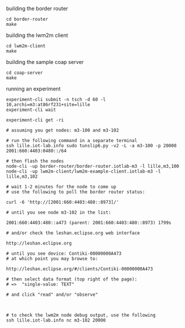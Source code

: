 building the border router

	cd border-router
	make

building the lwm2m client

	cd lwm2m-client
	make


building the sample coap server

	cd coap-server
	make


running an experiment

	experiment-cli submit -n tsch -d 60 -l 10,archi=m3:at86rf231+site=lille
	experiment-cli wait

	experiment-cli get -ri

	# assuming you get nodes: m3-100 and m3-102

	# run the following command in a separate terminal
	ssh lille.iot-lab.info sudo tunslip6.py -v2 -L -a m3-100 -p 20000 2001:660:4403:0480::/64

	# then flash the nodes
	node-cli -up border-router/border-router.iotlab-m3 -l lille,m3,100
	node-cli -up lwm2m-client/lwm2m-example-client.iotlab-m3 -l lille,m3,102

	# wait 1-2 minutes for the node to come up
	# use the following to poll the border router status:

	curl -6 'http://[2001:660:4403:480::8973]/'

	# until you see node m3-102 in the list:

	2001:660:4403:480::a473 (parent: 2001:660:4403:480::8973) 1799s

	# and/or check the leshan.eclipse.org web interface

	http://leshan.eclipse.org

	# until you see device: Contiki-00000000A473
	# at which point you may browse to:

	http://leshan.eclipse.org/#/clients/Contiki-00000000A473

	# then select data format (top right of the page):
	# =>  "single-value: TEXT"

	# and click "read" and/or "observe"



	# to check the lwm2m node debug output, use the following
	ssh lille.iot-lab.info nc m3-102 20000
